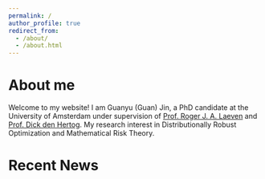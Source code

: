 ```yaml
---
permalink: / 
author_profile: true
redirect_from: 
  - /about/
  - /about.html
---
```

About me
======
Welcome to my website! I am Guanyu (Guan) Jin, a PhD candidate at the University of Amsterdam under supervision of [Prof. Roger J. A. Laeven](https://www.rogerlaeven.nl/) and [Prof. Dick den Hertog](https://www.uva.nl/en/profile/h/e/d.denhertog/d.den-hertog.html). My research interest in Distributionally Robust Optimization and Mathematical Risk Theory. 

Recent News
======

